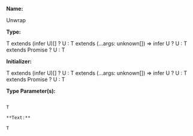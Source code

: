 **Name:**

Unwrap

**Type:**

T extends (infer U)[] ? U :
T extends (...args: unknown[]) => infer U ? U :
T extends Promise<infer U> ? U :
T

**Initializer:**

T extends (infer U)[] ? U :
T extends (...args: unknown[]) => infer U ? U :
T extends Promise<infer U> ? U :
T

**Type Parameter(s):**

```**Name:**

T

**Text:**

T

```

